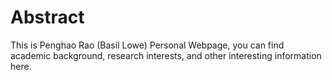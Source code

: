 # Abstract
This is Penghao Rao (Basil Lowe) Personal Webpage, you can find academic background, research interests, and other interesting information here.
